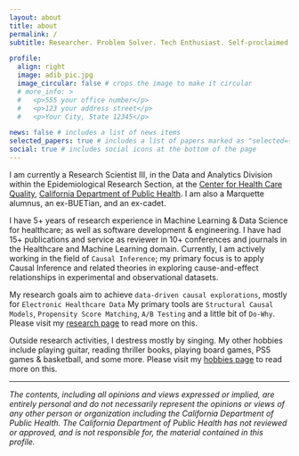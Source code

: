```yaml
---
layout: about
title: about
permalink: /
subtitle: Researcher. Problem Solver. Tech Enthusiast. Self-proclaimed Musician. Goes by "<u>Riddhi</u>". (<a href="/assets/img/name_in_bengali.png" target="_blank">my name in Bengali</a>)

profile:
  align: right
  image: adib_pic.jpg
  image_circular: false # crops the image to make it circular
  # more_info: >
  #   <p>555 your office number</p>
  #   <p>123 your address street</p>
  #   <p>Your City, State 12345</p>

news: false # includes a list of news items
selected_papers: true # includes a list of papers marked as "selected={true}"
social: true # includes social icons at the bottom of the page
---
```


I am currently a Research Scientist III, in the Data and Analytics Division within the Epidemiological Research Section, at the [Center for Health Care Quality](https://www.cdph.ca.gov/Programs/CHCQ/Pages/CHCQHome.aspx), [California Department of Public Health](https://www.cdph.ca.gov/). I am also a Marquette alumnus, an ex-BUETian, and an ex-cadet.

<!-- I am currently a Sr. Research Engineer at [Oregon Clinical & Translational Research Institute (OCTRI)](https://www.ohsu.edu/octri) in [Oregon Health & Science University (OHSU)](https://www.ohsu.edu), Portland, Oregon, U.S.A. -->

I have 5+ years of research experience in Machine Learning & Data Science for healthcare; as well as software development & engineering. I have had 15+ publications and service as reviewer in 10+ conferences and journals in the Healthcare and Machine Learning domain. Currently, I am actively working in the field of `Causal Inference`; my primary focus is to apply Causal Inference and related theories in exploring cause-and-effect relationships in experimental and observational datasets.

My research goals aim to achieve `data-driven causal explorations`, mostly for `Electronic Healthcare Data` My primary tools are `Structural Causal Models`, `Propensity Score Matching`, `A/B Testing` and a little bit of `Do-Why`. Please visit my [research page](/research) to read more on this.

Outside research activities, I destress mostly by singing. My other hobbies include playing guitar, reading thriller books, playing board games, PS5 games & basketball, and some more. Please visit my [hobbies page](/hobbies) to read more on this.

---

_The contents, including all opinions and views expressed or implied, are entirely personal and do not necessarily represent the opinions or views of any other person or organization including the California Department of Public Health. The California Department of Public Health has not reviewed or approved, and is not responsible for, the material contained in this profile._
